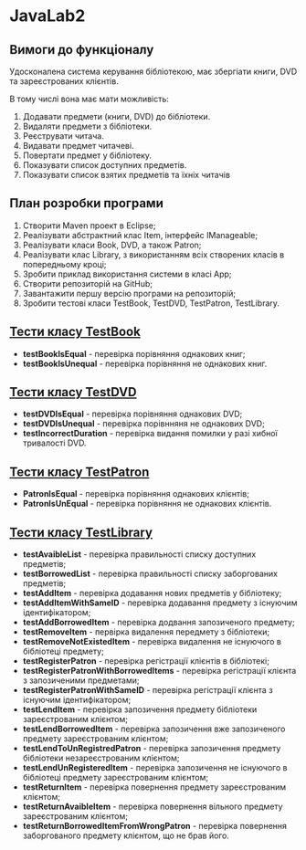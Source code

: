 # JavaLab2
## Вимоги до функціоналу
Удосконалена система керування бібліотекою, має збергіати книги, DVD та зареєстрованих клієнтів. 

В тому числі вона має мати можливість:
1. Додавати предмети (книги, DVD) до бібліотеки.
1. Видаляти предмети з бібліотеки.
1. Реєструвати читача.
1. Видавати предмет читачеві.
1. Повертати предмет у бібліотеку.
1. Показувати список доступних предметів.
1. Показувати список взятих предметів та їхніх читачів
## План розробки програми
1. Створити Maven проект в Eclipse;
1. Реалізувати абстрактний клас Item, інтерфейс IManageable;
1. Реалізувати класи Book, DVD, а також Patron;
1. Реалізувати клас Library, з використанням всіх створених класів в попередньому кроці;
1. Зробити приклад використання системи в класі App;
1. Створити репозиторій на GitHub;
1. Завантажити першу версію програми на репозиторій;
1. Зробити тестові класи TestBook, TestDVD, TestPatron, TestLibrary.
## [Тести класу TestBook](src/test/java/com/solodkyi/java_labs/Lab2Test/TestBook)
- **testBookIsEqual** - перевірка порівняння однакових книг;
- **testBookIsUnequal** - перевірка порівняння не однакових книг.
## [Тести класу TestDVD](src/test/java/com/solodkyi/java_labs/Lab2Test/TestDVD)
- **testDVDIsEqual** - перевірка порівняння однакових DVD;
- **testDVDIsUnequal** - перевірка порівнняня не однакових DVD;
- **testIncorrectDuration** - перевірка видання помилки у разі хибної тривалості DVD.
## [Тести класу TestPatron](src/test/java/com/solodkyi/java_labs/Lab2Test/TestPatron)
- **PatronIsEqual** - перевірка порівняння однакових клієнтів;
- **PatronIsUnEqual** - перевірка порівняння не однакових клієнтів.
## [Тести класу TestLibrary](src/test/java/com/solodkyi/java_labs/Lab2Test/TestLibrary)
- **testAvaibleList** - перевірка правильності списку доступних предметів;
- **testBorrowedList** - перевірка правильності списку заборгованих предметів;
- **testAddItem** - перевірка додавання нових предметів у бібліотеку;
- **testAddItemWithSameID** - перевірка додавання предмету з існуючим ідентифікатором;
- **testAddBorrowedItem** - перевірка додвання запозиченого предмету;
- **testRemoveItem** - первірка видалення передмету з бібліотеки;
- **testRemoveNotExistedItem** - перевірка видалення не існуючого в бібліотеці предмету;
- **testRegisterPatron** - перевірка регістрації клієнтів в бібліотекі;
- **testRegisterPatronWithBorrowedItems** - перевірка регістрації клієнта з запозиченими предметами;
- **testRegisterPatronWithSameID** - перевірка регістрації клієнта з існуючим ідентифікатором;
- **testLendItem** - перевірка запозичення предмету бібліотеки зареєстрованим клієнтом;
- **testLendBorrowedItem** - перевірка запозичення вже запозиченого предмету зареєстрованим клієнтом;
- **testLendToUnRegistredPatron** - перевірка запозичення предмету бібліотеки незареєстрованим клієнтом;
- **testLendUnRegisteredItem** - перевірка запозичення не існуючого в бібліотеці предмету зареєстрованим клієнтом;
- **testReturnItem** - перевірка повернення предмету зареєстрованим клієнтом;
- **testReturnAvaibleItem** - перевірка повернення вільного предмету зареєстрованим клієнтом;
- **testReturnBorrowedItemFromWrongPatron** - перевірка повернення заборгованого предмету клієнтом, що не брав його.

